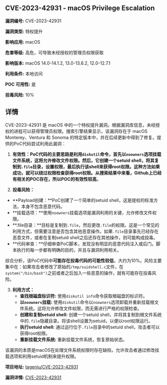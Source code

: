 ## CVE-2023-42931 - macOS Privilege Escalation

**漏洞编号:** CVE-2023-42931

**漏洞类型:** 特权提升

**影响应用:** macOS

**危害等级:** 高危，可导致未经授权的管理员权限获取

**影响版本:** macOS 14.0-14.1.2, 13.0-13.6.2, 12.0-12.7.1

**利用条件:** 本地访问

**POC 可用性:** 是

**投毒风险:** 10%

## 详情

CVE-2023-42931 是 macOS 中的一个特权提升漏洞。根据漏洞库信息，未经授权的进程可以获得管理员权限。搜索引擎结果显示，该漏洞存在于 macOS Monterey、Ventura 和 Sonoma 的特定版本中，并在后续更新中得到了修复。提供的PoC代码尝试利用此漏洞：

1.  **有效性：**PoC代码的主要思路是利用`diskutil`命令，首先以`noowners`选项挂载文件系统，这将允许修改文件权限。然后，它创建一个setuid shell，将其复制到`.file`目录，设置权限，最后执行该shell来获得root权限。这种方法如果成功，就可以绕过权限检查获得root权限。从搜索结果中来看，Github上已经有相关的POC存在，所以**POC的有效性较高**。

2.  **投毒风险：**

*   **Payload创建：**PoC创建了一个简单的setuid shell，这是提权的标准方法，本身不包含恶意代码。
*   **挂载选项：**使用`noowners`挂载选项是漏洞利用的关键，允许修改文件权限。
*   **.file目录：**目标是复制到`.file`，然后更改`.file`的权限。这是一个常见的利用方式，但需要注意是否包含其他恶意操作。如果`.file`目录事先已经存在恶意文件，或者在复制setuid shell之后还存在其他操作，则可能构成投毒。
*   **代码审查：**仔细审查PoC脚本，发现没有明显的恶意代码注入或后门。脚本执行的每一步都有明确的目的，并且与漏洞利用相关。

综合分析，该PoC代码中**可能存在投毒代码的可能性较低**，大约为10%。风险主要集中在：如果攻击者修改了原始的`/tmp/suidshell.c`文件，在`system("/bin/bash")`之前或者之后加入一些恶意的操作，就有可能存在投毒风险。

3.  **利用方式：**
    *   **查找根磁盘标识符:** 使用`diskutil info`命令获取根磁盘的标识符。
    *   **以`noowners`挂载:** 使用`diskutil`命令以`noowners`选项卸载并重新挂载根文件系统。这将允许修改文件权限，而无需进行严格的权限检查。
    *   **创建和复制setuid shell:** 创建一个setuid shell，并将其复制到根文件系统中的`.file`隐藏目录。将该shell设置为setuid，以便以root权限运行。
    *   **执行setuid shell:** 通过运行位于`.file`目录中的setuid shell，攻击者可以获得root权限。
    *   **重新挂载文件系统:** 重新挂载文件系统，恢复原始状态。

该漏洞的本质是macOS在处理文件系统权限时存在缺陷，允许攻击者通过修改挂载选项和利用setuid机制来提升权限。

**项目地址:** [tageniu/CVE-2023-42931](https://github.com/tageniu/CVE-2023-42931)

**漏洞详情:** [CVE-2023-42931](https://nvd.nist.gov/vuln/detail/CVE-2023-42931)